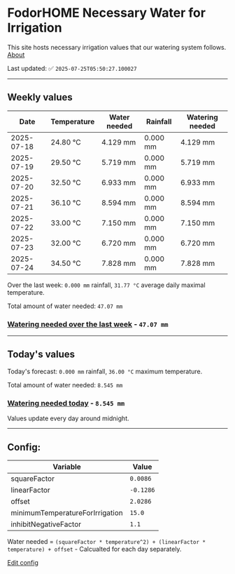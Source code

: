 # FodorHOME Necessary Water for Irrigation

This site hosts necessary irrigation values that our watering system follows. [About](https://github.com/redyau/irrigation)

Last updated: ✅ `2025-07-25T05:50:27.100027`

---

## Weekly values

| Date | Temperature | Water needed | Rainfall | Watering needed |
|-----|-----|-----|-----|-----|
| 2025-07-18 | 24.80 °C | 4.129 mm | 0.000 mm | 4.129 mm |
| 2025-07-19 | 29.50 °C | 5.719 mm | 0.000 mm | 5.719 mm |
| 2025-07-20 | 32.50 °C | 6.933 mm | 0.000 mm | 6.933 mm |
| 2025-07-21 | 36.10 °C | 8.594 mm | 0.000 mm | 8.594 mm |
| 2025-07-22 | 33.00 °C | 7.150 mm | 0.000 mm | 7.150 mm |
| 2025-07-23 | 32.00 °C | 6.720 mm | 0.000 mm | 6.720 mm |
| 2025-07-24 | 34.50 °C | 7.828 mm | 0.000 mm | 7.828 mm |


Over the last week: `0.000 mm` rainfall, `31.77 °C` average daily maximal temperature.

Total amount of water needed: `47.07 mm`

### [Watering needed over the last week](lastweek.txt) - `47.07 mm`

---

## Today's values

Today's forecast: `0.000 mm` rainfall, `36.00 °C` maximum temperature.

Total amount of water needed: `8.545 mm`

### [Watering needed today](today.txt) - `8.545 mm`

Values update every day around midnight.

---

## Config:

| Variable | Value |
|-----|-----|
| squareFactor | `0.0086` |
| linearFactor | `-0.1286` |
| offset | `2.0286` |
| minimumTemperatureForIrrigation | `15.0` |
| inhibitNegativeFactor | `1.1` |

Water needed = `(squareFactor * temperature^2) + (linearFactor * temperature) + offset` - Calcualted for each day separately.

[Edit config](https://github.com/RedyAu/irrigation/edit/main/config.json)
